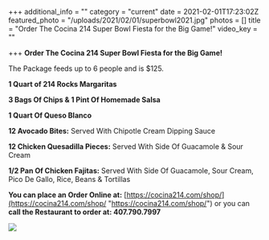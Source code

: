 +++
additional_info = ""
category = "current"
date = 2021-02-01T17:23:02Z
featured_photo = "/uploads/2021/02/01/superbowl2021.jpg"
photos = []
title = "Order The Cocina 214 Super Bowl Fiesta for the Big Game!"
video_key = ""

+++
**Order The Cocina 214 Super Bowl Fiesta for the Big Game!**

The Package feeds up to 6 people and is $125.

**1 Quart of 214 Rocks Margaritas**

**3 Bags Of Chips & 1 Pint Of Homemade Salsa**

**1 Quart Of Queso Blanco**

**12 Avocado Bites:** Served With Chipotle Cream Dipping Sauce

**12 Chicken Quesadilla Pieces:** Served With Side Of Guacamole & Sour Cream

**1/2 Pan Of Chicken Fajitas:** Served With Side Of Guacamole, Sour Cream, Pico De Gallo, Rice, Beans & Tortillas

**You can place an Order Online at:**  [https://cocina214.com/shop/](https://cocina214.com/shop/ "https://cocina214.com/shop/") or you can **call the Restaurant to order at: 407.790.7997**

![](/uploads/2021/02/01/superbowl2021.jpg)